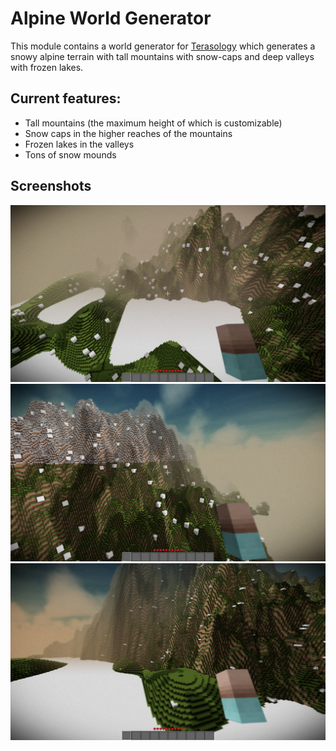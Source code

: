 # Alpine World Generator


This module contains a world generator for [Terasology](https://github.com/MovingBlocks/Terasology) which generates a snowy alpine terrain
with tall mountains with snow-caps and deep valleys with frozen lakes.

## Current features:

* Tall mountains (the maximum height of which is customizable)
* Snow caps in the higher reaches of the mountains
* Frozen lakes in the valleys
* Tons of snow mounds

## Screenshots

![sc1](/images/valley.png)
![sc2](/images/snow_caps.png)
![sc3](/images/view.png)
